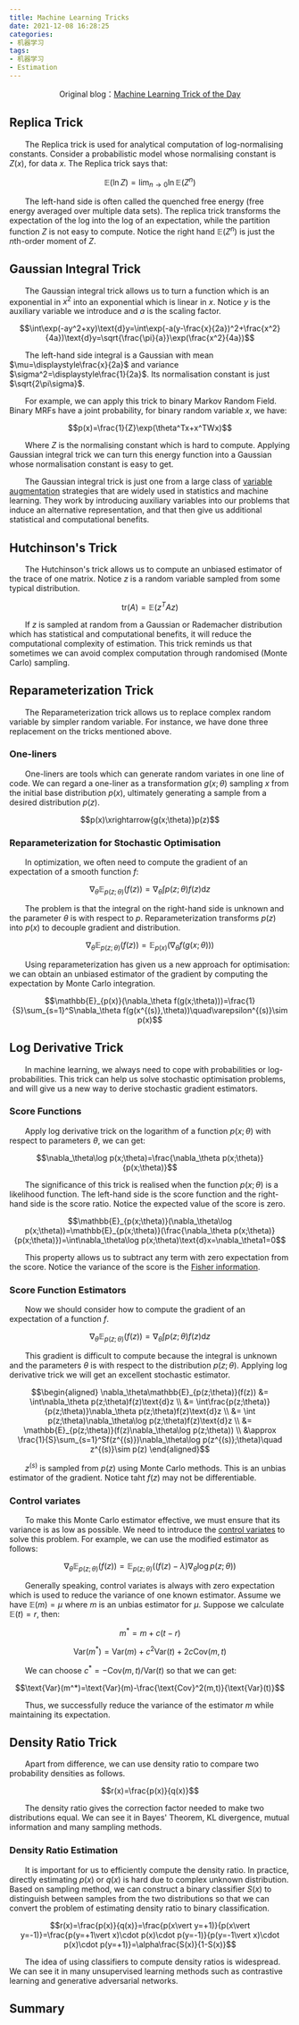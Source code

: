 ```yaml
---
title: Machine Learning Tricks
date: 2021-12-08 16:28:25
categories:
- 机器学习
tags:
- 机器学习
- Estimation
---
```


<center>Original blog：<a href="https://blog.shakirm.com/ml-series/trick-of-the-day/">Machine Learning Trick of the Day</a></center>

## Replica Trick
&emsp;&emsp;The Replica trick is used for analytical computation of log-normalising constants. Consider a probabilistic model whose normalising constant is $Z(x)$, for data $x$. The Replica trick says that:

$$\mathbb{E}(\ln Z)=\lim_{n\rightarrow0}\ln\mathbb{E}(Z^n)$$

&emsp;&emsp;The left-hand side is often called the quenched free energy (free energy averaged over multiple data sets). The replica trick transforms the expectation of the log into the log of an expectation, while the partition function $Z$ is not easy to compute. Notice the right hand $\mathbb{E}(Z^n)$ is just the $n$th-order moment of $Z$. 

## Gaussian Integral Trick
&emsp;&emsp;The Gaussian integral trick allows us to turn a function which is an exponential in $x^2$ into an exponential which is linear in $x$. Notice $y$ is the auxiliary variable we introduce and $a$ is the scaling factor. 

$$\int\exp(-ay^2+xy)\text{d}y=\int\exp(-a(y-\frac{x}{2a})^2+\frac{x^2}{4a})\text{d}y=\sqrt{\frac{\pi}{a}}\exp(\frac{x^2}{4a})$$

&emsp;&emsp;The left-hand side integral is a Gaussian with mean $\mu=\displaystyle\frac{x}{2a}$ and variance $\sigma^2=\displaystyle\frac{1}{2a}$. Its normalisation constant is just $\sqrt{2\pi\sigma}$.

&emsp;&emsp;For example, we can apply this trick to binary Markov Random Field. Binary MRFs have a joint probability, for binary random variable $x$, we have:

$$p(x)=\frac{1}{Z}\exp(\theta^Tx+x^TWx)$$

&emsp;&emsp;Where $Z$ is the normalising constant which is hard to compute. Applying Gaussian integral trick we can turn this energy function into a Gaussian whose normalisation constant is easy to get.

&emsp;&emsp;The Gaussian integral trick is just one from a large class of [variable augmentation](https://people.eecs.berkeley.edu/~jordan/courses/260-spring10/lectures/lecture19.pdf) strategies that are widely used in statistics and machine learning. They work by introducing auxiliary variables into our problems that induce an alternative representation, and that then give us additional statistical and computational benefits.

## Hutchinson's Trick
&emsp;&emsp;The Hutchinson's trick allows us to compute an unbiased estimator of the trace of one matrix. Notice $z$ is a random variable sampled from some typical distribution.

$$\text{tr}(A)=\mathbb{E}(z^TAz)$$

&emsp;&emsp;If $z$ is sampled at random from a Gaussian or Rademacher distribution which has statistical and computational benefits, it will reduce the computational complexity of estimation. This trick reminds us that sometimes we can avoid complex computation through randomised (Monte Carlo) sampling.

## Reparameterization Trick
&emsp;&emsp;The Reparameterization trick allows us to replace complex random variable by simpler random variable. For instance, we have done three replacement on the tricks mentioned above.

### One-liners
&emsp;&emsp;One-liners are tools which can generate random variates in one line of code. We can regard a one-liner as a transformation $g(x;\theta)$ sampling $x$ from the initial base distribution $p(x)$, ultimately generating a sample from a desired distribution $p(z)$.

$$p(x)\xrightarrow{g(x;\theta)}p(z)$$

### Reparameterization for Stochastic Optimisation
&emsp;&emsp;In optimization, we often need to compute the gradient of an expectation of a smooth function $f$:

$$\nabla_\theta\mathbb{E}_{p(z;\theta)}(f(z))=\nabla_\theta\int p(z;\theta)f(z)\text{d}z$$

&emsp;&emsp;The problem is that the integral on the right-hand side is unknown and the parameter $\theta$ is with respect to $p$. Reparameterization transforms $p(z)$ into $p(x)$ to decouple gradient and distribution.

$$\nabla_\theta\mathbb{E}_{p(z;\theta)}(f(z))=\mathbb{E}_{p(x)}(\nabla_\theta f(g(x;\theta)))$$

&emsp;&emsp;Using reparameterization has given us a new approach for optimisation: we can obtain an unbiased estimator of the gradient by computing the expectation by Monte Carlo integration.

$$\mathbb{E}_{p(x)}(\nabla_\theta f(g(x;\theta)))=\frac{1}{S}\sum_{s=1}^S\nabla_\theta f(g(x^{(s)},\theta))\quad\varepsilon^{(s)}\sim p(x)$$

## Log Derivative Trick
&emsp;&emsp;In machine learning, we always need to cope with probabilities or log-probabilities. This trick can help us solve stochastic optimisation problems, and will give us a new way to derive stochastic gradient estimators.

### Score Functions
&emsp;&emsp;Apply log derivative trick on the logarithm of a function $p(x;\theta)$ with respect to parameters $\theta$, we can get:

$$\nabla_\theta\log p(x;\theta)=\frac{\nabla_\theta p(x;\theta)}{p(x;\theta)}$$

&emsp;&emsp;The significance of this trick is realised when the function $p(x;\theta)$ is a likelihood function. The left-hand side is the score function and the right-hand side is the score ratio. Notice the expected value of the score is zero.

$$\mathbb{E}_{p(x;\theta)}(\nabla_\theta\log p(x;\theta))=\mathbb{E}_{p(x;\theta)}(\frac{\nabla_\theta p(x;\theta)}{p(x;\theta)})=\int\nabla_\theta\log p(x;\theta)\text{d}x=\nabla_\theta1=0$$

&emsp;&emsp;This property allows us to subtract any term with zero expectation from the score. Notice the variance of the score is the [Fisher information](https://en.wikipedia.org/wiki/Fisher_information).

### Score Function Estimators
&emsp;&emsp;Now we should consider how to compute the gradient of an expectation of a function $f$.

$$\nabla_\theta\mathbb{E}_{p(z;\theta)}(f(z))=\nabla_\theta\int p(z;\theta)f(z)\text{d}z$$

&emsp;&emsp;This gradient is difficult to compute because the integral is unknown and the parameters $\theta$ is with respect to the distribution $p(z;\theta)$. Applying log derivative trick we will get an excellent stochastic estimator.

$$\begin{aligned}
    \nabla_\theta\mathbb{E}_{p(z;\theta)}(f(z)) &= \int\nabla_\theta p(z;\theta)f(z)\text{d}z \\
    &= \int\frac{p(z;\theta)}{p(z;\theta)}\nabla_\theta p(z;\theta)f(z)\text{d}z \\
    &= \int p(z;\theta)\nabla_\theta\log p(z;\theta)f(z)\text{d}z \\
    &= \mathbb{E}_{p(z;\theta)}(f(z)\nabla_\theta\log p(z;\theta)) \\
    &\approx \frac{1}{S}\sum_{s=1}^Sf(z^{(s)})\nabla_\theta\log p(z^{(s)};\theta)\quad z^{(s)}\sim p(z)
\end{aligned}$$

&emsp;&emsp;$z^{(s)}$ is sampled from $p(z)$ using Monte Carlo methods. This is an unbias estimator of the gradient. Notice taht $f(z)$ may not be differentiable.

### Control variates
&emsp;&emsp;To make this Monte Carlo estimator effective, we must ensure that its variance is as low as possible. We need to introduce the [control variates](https://en.wikipedia.org/wiki/Control_variates) to solve this problem. For example, we can use the modified estimator as follows:

$$\nabla_\theta\mathbb{E}_{p(z;\theta)}(f(z))=\mathbb{E}_{p(z;\theta)}((f(z)-\lambda)\nabla_\theta\log p(z;\theta))$$

&emsp;&emsp;Generally speaking, control variates is always with zero expectation which is used to reduce the variance of one known estimator. Assume we have $\mathbb{E}(m)=\mu$ where $m$ is an unbias estimator for $\mu$. Suppose we calculate $\mathbb{E}(t)=r$, then:

$$m^*=m+c(t-r)$$

$$\text{Var}(m^*)=\text{Var}(m)+c^2\text{Var}(t)+2c\text{Cov}(m,t)$$

&emsp;&emsp;We can choose $c^*=-\text{Cov}(m,t)/\text{Var}(t)$ so that we can get:

$$\text{Var}(m^*)=\text{Var}(m)-\frac{\text{Cov}^2(m,t)}{\text{Var}(t)}$$

&emsp;&emsp;Thus, we successfully reduce the variance of the estimator $m$ while maintaining its expectation.

## Density Ratio Trick
&emsp;&emsp;Apart from difference, we can use density ratio to compare two probability densities as follows.

$$r(x)=\frac{p(x)}{q(x)}$$

&emsp;&emsp;The density ratio gives the correction factor needed to make two distributions equal. We can see it in Bayes' Theorem, KL divergence, mutual information and many sampling methods.

### Density Ratio Estimation
&emsp;&emsp;It is important for us to efficiently compute the density ratio. In practice, directly estimating $p(x)$ or $q(x)$ is hard due to complex unknown distribution. Based on sampling method, we can construct a binary classifier $S(x)$ to distinguish between samples from the two distributions so that we can convert the problem of estimating density ratio to binary classification.

$$r(x)=\frac{p(x)}{q(x)}=\frac{p(x\vert y=+1)}{p(x\vert y=-1)}=\frac{p(y=+1\vert x)\cdot p(x)\cdot p(y=-1)}{p(y=-1\vert x)\cdot p(x)\cdot p(y=+1)}=\alpha\frac{S(x)}{1-S(x)}$$

&emsp;&emsp;The idea of using classifiers to compute density ratios is widespread. We can see it in many unsupervised learning methods such as contrastive learning and generative adversarial networks.

## Summary